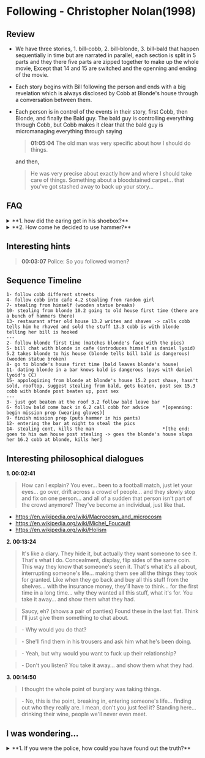 # Following - Christopher Nolan(1998)

## Review

* We have three stories, 1. bill-cobb, 2. bill-blonde, 3. bill-bald that happen
    sequentially in time but are narrated in parallel, each section is split in 5 parts and
    they there five parts are zipped together to make up the whole movie, Except that 14
    and 15 are switched and the openning and ending of the movie.

* Each story begins with Bill following the person and ends with a big revelation which
    is always disclosed by Cobb at Blonde's house through a conversation between them.

* Each person is in control of the events in their story, first Cobb, then Blonde, and
    finally the Bald guy. The bald guy is controlling everything through Cobb, but Cobb
    makes it clear that the bald guy is micromanaging everything through saying 
    > **01:05:04** The old man was very specific about how I should do things. 

    and then,
    > He was very precise about exactly how and where I should take care of things. Something about a bloodstained carpet... that you've got stashed away to back up your story...

## FAQ
<details><summary> **1. how did the earing get in his shoebox?** </summary> 
<p> most likely the girl put it there after the bar </p> 
</details>

<details><summary> **2. How come he decided to use hammer?** </summary>
<p>

**00:22:17**
> Surprisingly enough, I thought you might be able to give me some advice.

> \- Steel whip. Nunchucks, they're all right. Tools are good, sharpened screwdriver, hammer, chisel

> \- "Hammer"?

> \- Yeah. Medium size. Good rubber grip. It's very nasty. If you get a claw hammer, you can pry doors with it. Slip it into the back of your waistband, you're set.

**00:34:31**

there were a couple of hammers in the old house, influencing bill's sub-conscious
</p>
</details>

## Interesting hints

> **00:03:07** Police: So you followed women?

## Sequence Timeline
```
1- follow cobb different streets
4- follow cobb into cafe 4.2 stealing from random girl
7- stealing from himself (wooden statue breaks)
10- stealing from blonde 10.2 going to old house first time (there are a bunch of hammers there)
13- restaurant after old house 13.2 writes and shaves -> calls cobb tells him he rhaved and sold the stuff 13.3 cobb is with blonde telling her bill is hooked
---
2- follow blonde first time (matches blonde's face with the pics)
5- bill chat with blonde in cafe (introduces himself as daniel lyoid) 5.2 takes blonde to his house (blonde tells bill bald is dangerous) (wooden statue broken)
8- go to blonde's house first time (bald leaves blonde's house)
11- dating blonde in a bar knows bald is dangerous (pays with daniel lyoid's CC)
15- appologizing from blonde at blonde's house 15.2 post shave, hasn't sold, rooftop, suggest stealing from bald, gets beaten, post sex 15.3 cobb with blonde post beaten up, post sex
---
3- just got beaten at the roof 3.2 follow bald leave bar
6- follow bald come back in 6.2 call cobb for advice     *[openning: begin mission prep (wearing gloves)]
9- finish mission prep (puts hammer in his pants)
12- entering the bar at night to steal the pics
14- stealing cont, kills the man                         *[the end: goes to his own house post stealing -> goes the blonde's house slaps her 16.2 cobb at blonde, kills her]
```

## Interesting philosophical dialogues

**1. 00:02:41**
> How can I explain?
You ever...
been to a football match, just let your eyes...
go over, drift across a crowd of people... and they slowly stop and fix on one person...
and all of a sudden that person isn't part of the crowd anymore?
They've become an individual, just like that.
* https://en.wikipedia.org/wiki/Macrocosm_and_microcosm
* https://en.wikipedia.org/wiki/Michel_Foucault
* https://en.wikipedia.org/wiki/Holism

**2. 00:13:24**
> It's like a diary. They hide it, but actually they want someone to see it.
> That's what I do. Concealment, display, flip sides of the same coin.
This way they know that someone's seen it.
That's what it's all about, interrupting someone's life...
making them see all the things they took for granted.
Like when they go back and buy all this stuff from the shelves...
with the insurance money, they'll have to think...
for the first time in a long time...
why they wanted all this stuff, what it's for.
You take it away... and show them what they had.

> Saucy, eh? (shows a pair of panties)
Found these in the last flat.
Think I'll just give them something to chat about.

> \- Why would you do that?

> \- She'll find them in his trousers and ask him what he's been doing.

> \- Yeah, but why would you want to fuck up their relationship?

> \- Don't you listen? You take it away... and show them what they had.

**3. 00:14:50**
> I thought the whole point of burglary was taking things.

> \- No, this is the point, breaking in, entering someone's life... 
> finding out who they really are. I mean, don't you just feel it?
> Standing here... drinking their wine, people we'll never even meet.

## I was wondering...
<details><summary> **1. If you were the police, how could you have found out the truth?** </summary>
<p>
One possible trace would be that the random girl who was cheating on her boyfriend saw
them in the restaurant and saw that Cobb gave the card to Bill and he signed it and paid
the bill with it, and then it could be matched with the records of the restaurant that
danielt lyoid paid the bill. But she might not want to risk her relationship.
</p>
</details>

